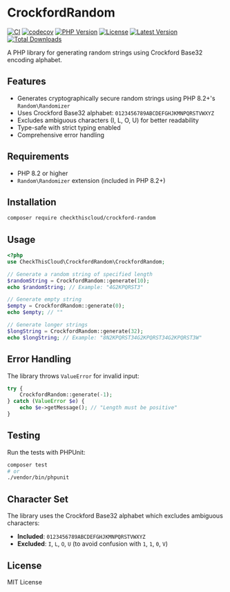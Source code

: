 # CrockfordRandom

[![CI](https://github.com/CheckThisCloud/CrockfordRandom/actions/workflows/ci.yml/badge.svg)](https://github.com/CheckThisCloud/CrockfordRandom/actions/workflows/ci.yml)
[![codecov](https://codecov.io/gh/CheckThisCloud/CrockfordRandom/branch/main/graph/badge.svg)](https://codecov.io/gh/CheckThisCloud/CrockfordRandom)
[![PHP Version](https://img.shields.io/badge/php-%3E%3D8.3-blue.svg)](https://www.php.net/)
[![License](https://img.shields.io/badge/license-MIT-green.svg)](LICENSE)
[![Latest Version](https://img.shields.io/packagist/v/checkthiscloud/crockford-random.svg)](https://packagist.org/packages/checkthiscloud/crockford-random)
[![Total Downloads](https://img.shields.io/packagist/dt/checkthiscloud/crockford-random.svg)](https://packagist.org/packages/checkthiscloud/crockford-random)

A PHP library for generating random strings using Crockford Base32 encoding alphabet.

## Features

- Generates cryptographically secure random strings using PHP 8.2+'s `Random\Randomizer`
- Uses Crockford Base32 alphabet: `0123456789ABCDEFGHJKMNPQRSTVWXYZ`
- Excludes ambiguous characters (I, L, O, U) for better readability
- Type-safe with strict typing enabled
- Comprehensive error handling

## Requirements

- PHP 8.2 or higher
- `Random\Randomizer` extension (included in PHP 8.2+)

## Installation

```bash
composer require checkthiscloud/crockford-random
```

## Usage

```php
<?php
use CheckThisCloud\CrockfordRandom\CrockfordRandom;

// Generate a random string of specified length
$randomString = CrockfordRandom::generate(10);
echo $randomString; // Example: "4G2KPQRST3"

// Generate empty string
$empty = CrockfordRandom::generate(0);
echo $empty; // ""

// Generate longer strings
$longString = CrockfordRandom::generate(32);
echo $longString; // Example: "8N2KPQRST34G2KPQRST34G2KPQRST3W"
```

## Error Handling

The library throws `ValueError` for invalid input:

```php
try {
    CrockfordRandom::generate(-1);
} catch (ValueError $e) {
    echo $e->getMessage(); // "Length must be positive"
}
```

## Testing

Run the tests with PHPUnit:

```bash
composer test
# or
./vendor/bin/phpunit
```

## Character Set

The library uses the Crockford Base32 alphabet which excludes ambiguous characters:

- **Included**: `0123456789ABCDEFGHJKMNPQRSTVWXYZ`
- **Excluded**: `I`, `L`, `O`, `U` (to avoid confusion with `1`, `1`, `0`, `V`)

## License

MIT License